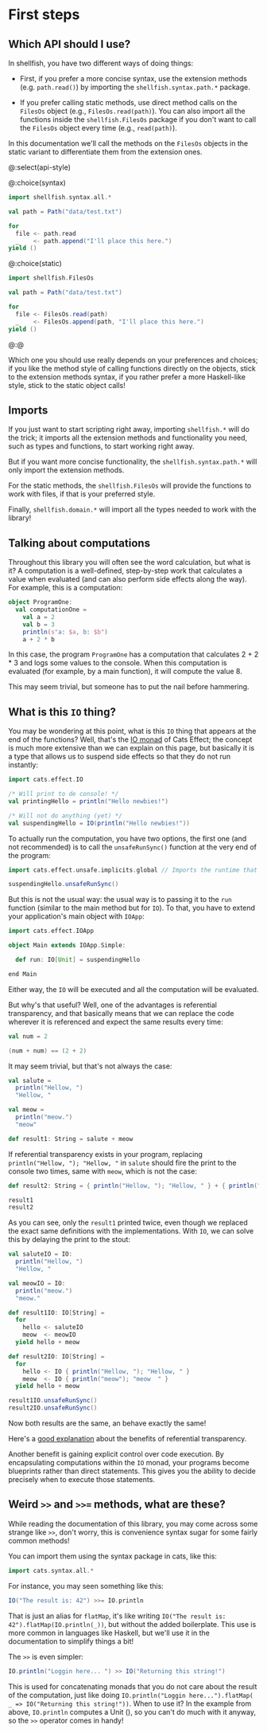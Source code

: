 # First steps

## Which API should I use?

In shellfish, you have two different ways of doing things:

- First, if you prefer a more concise syntax, use the extension methods (e.g. `path.read()`) by importing the `shellfish.syntax.path.*` package. 

- If you prefer calling static methods, use direct method calls on the `FilesOs` object (e.g., `FilesOs.read(path)`). You can also import all the functions inside the `shellfish.FilesOs` package if you don't want to call the `FilesOs` object every time (e.g., `read(path)`). 

In this documentation we'll call the methods on the `FilesOs` objects in the static variant to differentiate them from the extension ones.  

@:select(api-style)

@:choice(syntax)

```scala 3
import shellfish.syntax.all.*

val path = Path("data/test.txt")

for
  file <- path.read
  _    <- path.append("I'll place this here.")
yield ()
```

@:choice(static)

```scala 3
import shellfish.FilesOs

val path = Path("data/test.txt")

for
  file <- FilesOs.read(path)
  _    <- FilesOs.append(path, "I'll place this here.")
yield ()
```

@:@

Which one you should use really depends on your preferences and choices; if you like the method style of calling functions directly on the objects, stick to the extension methods syntax, if you rather prefer a more Haskell-like style, stick to the static object calls!  

## Imports

If you just want to start scripting right away, importing `shellfish.*` will do the trick; it imports all the extension methods and functionality you need, such as types and functions, to start working right away.

But if you want more concise functionality, the `shellfish.syntax.path.*` will only import the extension methods.

For the static methods, the `shellfish.FilesOs` will provide the functions to work with files, if that is your preferred style.

Finally, `shellfish.domain.*` will import all the types needed to work with the library!



## Talking about computations

Throughout this library you will often see the word calculation, but what is it? A computation is a well-defined, step-by-step work that calculates a value when evaluated (and can also perform side effects along the way). For example, this is a computation: 

```scala
object ProgramOne:
  val computationOne = 
    val a = 2
    val b = 3
    println(s"a: $a, b: $b")
    a + 2 * b
```

In this case, the program `ProgramOne` has a computation that calculates 2 + 2 * 3 and logs some values to the console. When this computation is evaluated (for example, by a main function), it will compute the value 8.

This may seem trivial, but someone has to put the nail before hammering.

## What is this `IO` thing?

You may be wondering at this point, what is this `IO` thing that appears at the end of the functions? Well, that's the [IO monad](https://typelevel.org/cats-effect/docs/2.x/datatypes/io) of Cats Effect; the concept is much more extensive than we can explain on this page, but basically it is a type that allows us to suspend side effects so that they do not run instantly:

```scala mdoc
import cats.effect.IO

/* Will print to de console! */
val printingHello = println("Hello newbies!")

/* Will not do anything (yet) */
val suspendingHello = IO(println("Hello newbies!"))
```

To actually run the computation, you have two options, the first one (and not recommended) is to call the `unsafeRunSync()` function at the very end of the program:

```scala mdoc
import cats.effect.unsafe.implicits.global // Imports the runtime that executes the IO monad

suspendingHello.unsafeRunSync()
```

But this is not the usual way: the usual way is to passing it to the `run` function (similar to the main method but for `IO`). To that, you have to extend your application's main object with `IOApp`:  

```scala mdoc:silent
import cats.effect.IOApp

object Main extends IOApp.Simple:

  def run: IO[Unit] = suspendingHello

end Main
```

Either way, the `IO` will be executed and all the computation will be evaluated.  

But why's that useful? Well, one of the advantages is referential transparency, and that basically means that we can replace the code wherever it is referenced and expect the same results every time:

```scala mdoc
val num = 2

(num + num) == (2 + 2)
```

It may seem trivial, but that's not always the case:

```scala mdoc
val salute = 
  println("Hellow, ")
  "Hellow, "

val meow = 
  println("meow.")
  "meow"

def result1: String = salute + meow
```

If referential transparency exists in your program, replacing `println("Hellow, "); "Hellow, "` in `salute` should fire the print to the console two times, same with `meow`, which is not the case:

```scala mdoc
def result2: String = { println("Hellow, "); "Hellow, " } + { println("meow"); "meow" }

result1
result2
```

As you can see, only the `result1` printed twice, even though we replaced the exact same definitions with the implementations. With `IO`, we can solve this by delaying the print to the stout:

```scala mdoc
val saluteIO = IO:
  println("Hellow, ")
  "Hellow, " 

val meowIO = IO:
  println("meow.")
  "meow."

def result1IO: IO[String] = 
  for
    hello <- saluteIO
    meow  <- meowIO
  yield hello + meow

def result2IO: IO[String] =
  for
    hello <- IO { println("Hellow, "); "Hellow, " }
    meow  <- IO { println("meow"); "meow  " }
  yield hello + meow

result1IO.unsafeRunSync()
result2IO.unsafeRunSync()

```
Now both results are the same, an behave exactly the same!

Here's a [good explanation](https://blog.rockthejvm.com/referential-transparency/) about the benefits of referential transparency.  


Another benefit is gaining explicit control over code execution. By encapsulating computations within the `IO` monad, your programs become blueprints rather than direct statements. This gives you the ability to decide precisely when to execute those statements.


## Weird `>>` and `>>=` methods, what are these?

While reading the documentation of this library, you may come across some strange like `>>`, don't worry, this is convenience syntax sugar for some fairly common methods!

You can import them using the syntax package in cats, like this:

```scala mdoc
import cats.syntax.all.*
```

For instance, you may seen something like this:

```scala mdoc:compile-only
IO("The result is: 42") >>= IO.println
```
That is just an alias for `flatMap`, it's like writing `IO("The result is: 42").flatMap(IO.println(_))`, but without the added boilerplate. This use is more common in languages like Haskell, but we'll use it in the documentation to simplify things a bit!


The `>>` is even simpler:
```scala mdoc:compile-only
IO.println("Loggin here... ") >> IO("Returning this string!")
```
This is used for concatenating monads that you do not care about the result of the computation, just like doing `IO.println("Loggin here...").flatMap( _ => IO("Returning this string!"))`. When to use it? In the example from above, `IO.println` computes a Unit (), so you can't do much with it anyway, so the `>>` operator comes in handy!
